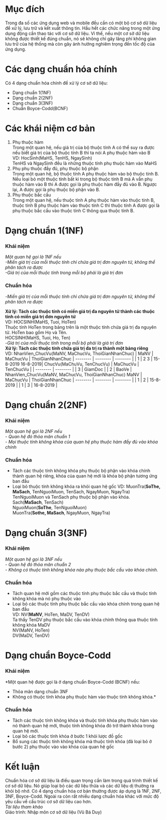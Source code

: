 # Mục đích 
Trong đa số các ứng dụng web và mobile đều cần có một bộ cơ sở dữ liệu để xử lý, lưu trữ và kết xuất thông tin. Hầu hết các chức năng trong một ứng dụng động cần thao tác với cơ sở dữ liệu. Vì thế, nếu một cơ sở dữ liệu không được thiết kế đúng chuẩn, nó sẽ không chỉ gây lãng phí không gian lưu trữ của hệ thống mà còn gây ảnh hưởng nghiêm trọng đến tốc độ của ứng dụng. 
# Các dạng chuẩn hóa chính
Có 4 dạng chuẩn hóa chính để xử lý cơ sở dữ liệu:
* Dạng chuẩn 1(1NF)
* Dạng chuẩn 2(2NF)
* Dạng chuẩn 3(3NF)
* Chuẩn Boyce-Codd(BCNF)
# Các khái niệm cơ bản
1. Phụ thuộc hàm<br>
  Trong một quan hệ, nếu giá trị của bộ thuộc tính A có thể suy ra được nếu biết giá trị của bộ thuộc tính B thì ta nói A phụ thuộc hàm vào B <br>
  VD: HocSinh(MaHS, TenHS, NgaySinh)<br>
TenHS và NgaySinh đều là những thuộc tính phụ thuộc hàm vào MaHS
2. Phụ phụ thuộc đầy đủ, phụ thuộc bộ phận<br>
     Trong một quan hệ, bộ thuộc tính A phụ thuộc hàm vào bộ thuộc tính B. Nếu loại bỏ một thuộc tính bất kì trong bộ thuộc tính B mà A vẫn phụ thuộc hàm vào B thì A được gọi là phụ thuộc hàm đầy đủ vào B. Ngược lại, A được gọi là phụ thuộc bộ phận vào B.  <br>
3. Phụ thuộc bắc cầu<br>
    Trong một quan hệ, nếu thuộc tính A phụ thuộc hàm vào thuộc tính B, thuộc tính B phụ thuộc hàm vào thuộc tính C thì thuộc tính A được gọi là phụ thuộc bắc cầu vào thuộc tính C thông qua thuộc tính B.  <br>
# Dạng chuẩn 1(1NF)
### Khái niệm
*Một quan hệ gọi là 1NF nếu<br>
    -Miền giá trị của mỗi thuộc tính chỉ chứa giá trị đơn nguyên tử, không thể phân tách ra được<br>
    -Giá trị của mỗi thuộc tính trong mỗi bộ phải là giá trị đơn<br>*
### Chuẩn hóa
-*Miền giá trị của mỗi thuộc tính chỉ chứa giá trị đơn nguyên tử, không thể phân tách ra được*<br>

**Xử lý: Tách các thuộc tính có miền giá trị đa nguyên tử thành các thuộc tính có miền giá trị đơn nguyên tử**<br>
VD: HOCSINH(MaHS, Tuoi, HoTen)<br>
Thuộc tính HoTen trong bảng trên là một thuộc tính chứa giá trị đa nguyên tử. HoTen bao gồm Họ và Tên.<br>
HOCSINH(MaHS, Tuoi, Ho, Ten)<br>
-*Giá trị của mỗi thuộc tính trong mỗi bộ phải là giá trị đơn*<br>
**Xử lý: Tách các thuộc tính chứa giá trị đa trị ra thành một bảng riêng**<br>
VD: NhanVien_ChucVu(MaNV, MaChucVu, ThoiGianNhanChuc)
| MaNV | MaChucVu | ThoiGianNhanChuc
| -------- | -------- | -------- |
| 1 | 2   3 | 15-8-2019 16-8-2019|
ChucVu(MaChuVu, TenChucVu)
| MaChucVu | TenChucVu |
| -------- | -------- | 
| 3 | GiamDoc |
| 2 | BaoVe |
NhanVien_ChucVu(MaNV, MaChucVu, ThoiGianNhanChuc)
 MaNV | MaChucVu | ThoiGianNhanChuc
| -------- | -------- | -------- |
| 1 | 2 | 15-8-2019 |
| 1 | 3 | 16-8-2019 |
# Dạng chuẩn 2(2NF)
### Khái niệm
*Một quan hệ gọi là 2NF nếu<br>
    - Quan hệ đó thỏa mãn chuẩn 1<br>
    - Mọi thuộc tính không khóa của quan hệ phụ thuộc hàm đầy đủ vào khóa chính<br>*
### Chuẩn hóa
* Tách các thuộc tính không khóa phụ thuộc bộ phận vào khóa chính thành quan hệ riêng, khóa của quan hệ mới là khóa bộ phận tương ứng ban đầu
* Loại bỏ thuộc tính không khóa ra khỏi quan hệ gốc
VD: MuonTra(**SoThe, MaSach**, TenNguoiMuon, TenSach, NgayMuon, NgayTra)<br>
TenNguoiMuon và TenSach phụ thuộc bộ phận vào khóa.
Sach(**MaSach**, TenSach)<br>
NguoiMuon(**SoThe**, TenNguoiMuon)<br>
MuonTra(**Sothe, MaSach**, NgayMuon, NgayTra)<br>
# Dạng chuẩn 3(3NF)
### Khái niệm
*Một quan hệ gọi là 3NF nếu<br>
    - Quan hệ đó thỏa mãn chuẩn 2<br>
    - Không có thuộc tính không khóa nào phụ thuộc bắc cầu vào khóa chính.<br>*
### Chuẩn hóa
- Tách quan hệ mới gồm các thuộc tính phụ thuộc bắc cầu và thuộc tính không khóa mà nó phụ thuộc vào<br>
- Loại bỏ các thuộc tính phụ thuộc bắc cầu vào khóa chính trong quan hệ ban đầu<br>
VD: NV(**MaNV**, HoTen, MaDV, TenDV)<br>
Ta thấy TenDV phụ thuộc bắc cầu vào khóa chính thông qua thuộc tính không khóa MaDV<br>
NV(MaNV, HoTen)<br>
DV(MaDV, TenDV)<br>
# Dạng chuẩn Boyce-Codd
### Khái niệm
*Một quan hệ được gọi là ở dạng chuẩn Boyce-Codd (BCNF) nếu:
- Thỏa mãn dạng chuẩn 3NF 
- Không có thuộc tính khóa phụ thuộc hàm vào thuộc tính không khóa.*
### Chuẩn hóa
- Tách các thuộc tính không khóa và thuộc tính khóa phụ thuộc hàm vào nó thành quan hệ mới, thuộc tính không khóa đó trở thành khóa trong quan hệ mới.<br>
- Loại bỏ các thuộc tính khóa ở bước 1 khỏi lược đồ gốc<br>
- Bổ sung các thuộc tính không khóa mà thuộc tính khóa (đã loại bỏ ở bước 2) phụ thuộc vào vào khóa của quan hệ gốc
# Kết luận
Chuẩn hóa cơ sở dữ liệu là điều quan trọng cần làm trong quá trình thiết kế cơ sở dữ liệu. Nó giúp loại bỏ các dữ liệu thừa và các dữ liệu dị thường ra khỏi bộ nhớ. Có 4 dạng chuẩn hóa cơ bản thường được áp dụng là 1NF, 2NF, 3NF, Boyce-Codd. Ngoài ra còn rất nhiều dạng chuẩn hóa khác với mức độ yêu cầu về cấu trúc cơ sở dữ liệu cao hơn.<br>
*Tài liệu tham khảo*<br>
Giáo trình: Nhập môn cơ sở dữ liệu (Vũ Bá Duy)